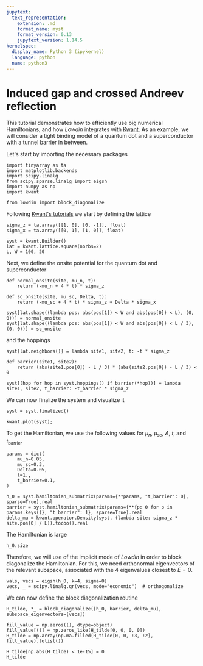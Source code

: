 ```yaml
---
jupytext:
  text_representation:
    extension: .md
    format_name: myst
    format_version: 0.13
    jupytext_version: 1.14.5
kernelspec:
  display_name: Python 3 (ipykernel)
  language: python
  name: python3
---
```


# Induced gap and crossed Andreev reflection

This tutorial demonstrates how to efficiently use big numerical Hamiltonians,
and how _Lowdin_ integrates with [Kwant](https://kwant-project.org/).
As an example, we will consider a tight binding model of a quantum dot and
a superconductor with a tunnel barrier in between.

Let's start by importing the necessary packages

```{code-cell} ipython3
import tinyarray as ta
import matplotlib.backends
import scipy.linalg
from scipy.sparse.linalg import eigsh
import numpy as np
import kwant

from lowdin import block_diagonalize
```

Following [Kwant's tutorials](https://kwant-project.org/doc/1/tutorial/) we
start by defining the lattice

```{code-cell} ipython3
sigma_z = ta.array([[1, 0], [0, -1]], float)
sigma_x = ta.array([[0, 1], [1, 0]], float)

syst = kwant.Builder()
lat = kwant.lattice.square(norbs=2)
L, W = 100, 20
```

Next, we define the onsite potential for the quantum dot and superconductor

```{code-cell} ipython3
def normal_onsite(site, mu_n, t):
    return (-mu_n + 4 * t) * sigma_z

def sc_onsite(site, mu_sc, Delta, t):
    return (-mu_sc + 4 * t) * sigma_z + Delta * sigma_x

syst[lat.shape((lambda pos: abs(pos[1]) < W and abs(pos[0]) < L), (0, 0))] = normal_onsite
syst[lat.shape((lambda pos: abs(pos[1]) < W and abs(pos[0]) < L / 3), (0, 0))] = sc_onsite
```

and the hoppings

```{code-cell} ipython3
syst[lat.neighbors()] = lambda site1, site2, t: -t * sigma_z

def barrier(site1, site2):
    return (abs(site1.pos[0]) - L / 3) * (abs(site2.pos[0]) - L / 3) < 0

syst[(hop for hop in syst.hoppings() if barrier(*hop))] = lambda site1, site2, t_barrier: -t_barrier * sigma_z
```

We can now finalize the system and visualize it

```{code-cell} ipython3
syst = syst.finalized()

kwant.plot(syst);
```

To get the Hamiltonian, we use the following values for $\mu_n$, $\mu_{sc}$,
$\Delta$, $t$, and $t_{\text{barrier}}$

```{code-cell} ipython3
params = dict(
    mu_n=0.05,
    mu_sc=0.3,
    Delta=0.05,
    t=1.,
    t_barrier=0.1,
)

h_0 = syst.hamiltonian_submatrix(params={**params, "t_barrier": 0}, sparse=True).real
barrier = syst.hamiltonian_submatrix(params={**{p: 0 for p in params.keys()}, "t_barrier": 1}, sparse=True).real
delta_mu = kwant.operator.Density(syst, (lambda site: sigma_z * site.pos[0] / L)).tocoo().real
```

The Hamiltonian is large

```{code-cell} ipython3
h_0.size
```

Therefore, we will use of the implicit mode of _Lowdin_ in order to block
diagonalize the Hamiltonian.
For this, we need orthonormal eigenvectors of the relevant subspace, associated
with the $4$ eigenvalues closest to $E=0$.

```{code-cell} ipython3
vals, vecs = eigsh(h_0, k=4, sigma=0)
vecs, _ = scipy.linalg.qr(vecs, mode="economic")  # orthogonalize
```

We can now define the block diagonalization routine

```{code-cell} ipython3
H_tilde, *_ = block_diagonalize([h_0, barrier, delta_mu], subspace_eigenvectors=[vecs])
```


```{code-cell} ipython3
fill_value = np.zeros((), dtype=object)
fill_value[()] = np.zeros_like(H_tilde[0, 0, 0, 0])
H_tilde = np.array(np.ma.filled(H_tilde[0, 0, :3, :2], fill_value).tolist())
```

```{code-cell} ipython3
H_tilde[np.abs(H_tilde) < 1e-15] = 0
H_tilde
```
